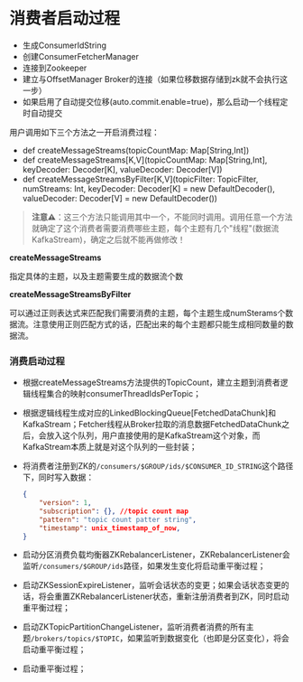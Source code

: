 # 消费者启动过程

- 生成ConsumerIdString
- 创建ConsumerFetcherManager
- 连接到Zookeeper
- 建立与OffsetManager Broker的连接（如果位移数据存储到zk就不会执行这一步）
- 如果启用了自动提交位移(auto.commit.enable=true)，那么启动一个线程定时自动提交

用户调用如下三个方法之一开启消费过程：

- def createMessageStreams(topicCountMap: Map[String,Int])
- def createMessageStreams[K,V](topicCountMap: Map[String,Int], keyDecoder: Decoder[K], valueDecoder: Decoder[V])
- def createMessageStreamsByFilter[K,V](topicFilter: TopicFilter,
                                        numStreams: Int,
                                        keyDecoder: Decoder[K] = new DefaultDecoder(),
                                        valueDecoder: Decoder[V] = new DefaultDecoder())

> **注意⚠️**：这三个方法只能调用其中一个，不能同时调用。调用任意一个方法就确定了这个消费者需要消费哪些主题，每个主题有几个"线程"(数据流KafkaStream)，确定之后就不能再做修改！

**createMessageStreams**

指定具体的主题，以及主题需要生成的数据流个数

**createMessageStreamsByFilter**

可以通过正则表达式来匹配我们需要消费的主题，每个主题生成numSterams个数据流。注意使用正则匹配方式的话，匹配出来的每个主题都只能生成相同数量的数据流。

### 消费启动过程

- 根据createMessageStreams方法提供的TopicCount，建立主题到消费者逻辑线程集合的映射consumerThreadIdsPerTopic；
- 根据逻辑线程生成对应的LinkedBlockingQueue[FetchedDataChunk]和KafkaStream；Fetcher线程从Broker拉取的消息数据FetchedDataChunk之后，会放入这个队列，用户直接使用的是KafkaStream这个对象，而KafkaStream本质上就是对这个队列的一些封装；
- 将消费者注册到ZK的`/consumers/$GROUP/ids/$CONSUMER_ID_STRING`这个路径下，同时写入数据：

    ```json
    {
        "version": 1,
        "subscription": {}, //topic count map
        "pattern": "topic count patter string",
        "timestamp": unix_timestamp_of_now,
    }
    ```

- 启动分区消费负载均衡器ZKRebalancerListener，ZKRebalancerListener会监听`/consumers/$GROUP/ids`路径，如果发生变化将启动重平衡过程；
- 启动ZKSessionExpireListener，监听会话状态的变更；如果会话状态变更的话，将会重置ZKRebalancerListener状态，重新注册消费者到ZK，同时启动重平衡过程；
- 启动ZKTopicPartitionChangeListener，监听消费者消费的所有主题`/brokers/topics/$TOPIC`，如果监听到数据变化（也即是分区变化），将会启动重平衡过程；
- 启动重平衡过程；
